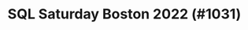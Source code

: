 ---
layout: event
title: "SQL Saturday Boston 2022 (#1031)"
subtitle: ""
tags: ["Boston", "Massachusetts", "USA", "physical", "2022", "North America"]
thumb: /assets/img/logos/Just_icon_Color_small.png
comments: false
data: SQLSat1031
callforspeakersenddate: 31 Aug 2022
---